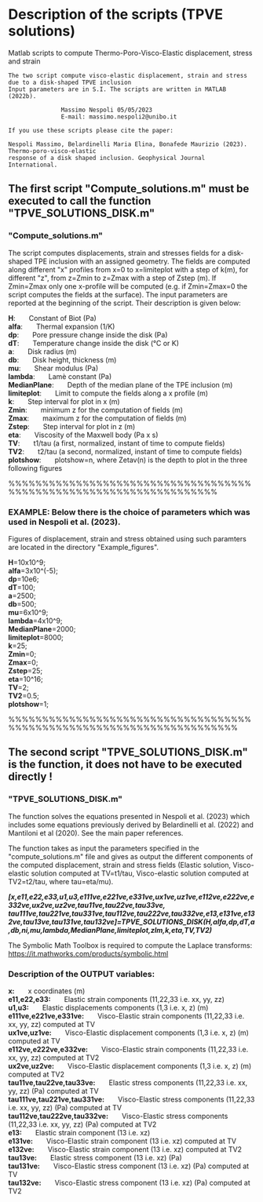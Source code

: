# Description of the scripts (TPVE solutions)
Matlab scripts to compute Thermo-Poro-Visco-Elastic displacement, stress and strain


    The two script compute visco-elastic displacement, strain and stress due to a disk-shaped TPVE inclusion   
    Input parameters are in S.I. The scripts are written in MATLAB (2022b).                                    
                                                                                                               
                   Massimo Nespoli 05/05/2023                                                                 
                   E-mail: massimo.nespoli2@unibo.it                                                          
                                                                                                               
    If you use these scripts please cite the paper:                                                            
                                                                                                              
    Nespoli Massimo, Belardinelli Maria Elina, Bonafede Maurizio (2023). Thermo-poro-visco-elastic             
    response of a disk shaped inclusion. Geophysical Journal International.                                    

                                                                                                        
## The first script "Compute_solutions.m" must be executed to call the function "TPVE_SOLUTIONS_DISK.m"                                                                                                             

### "Compute_solutions.m"

The script computes displacements, strain and stresses fields for a disk-shaped TPE inclusion with an assigned geometry.
The fields are computed along different "x" profiles from x=0 to x=limiteplot with a step of k(m), for different "z",
 from z=Zmin to z=Zmax with a step of Zstep (m). If Zmin=Zmax only one x-profile will be computed 
(e.g. if Zmin=Zmax=0 the script computes the fields at the surface). The input parameters are reported at the beginning 
of the script.
Their description is given below:

**H**:     &nbsp; &nbsp; &nbsp;          Constant of Biot (Pa)  <br />
**alfa**:    &nbsp; &nbsp; &nbsp;        	 Thermal expansion (1/K) <br />
**dp**:      &nbsp; &nbsp; &nbsp;          Pore pressure change inside the disk (Pa) <br />
**dT**:     &nbsp; &nbsp; &nbsp;           Temperature change inside the disk (°C or K) <br />
**a**:      &nbsp; &nbsp; &nbsp;           Disk radius (m) <br />
**db**:     &nbsp; &nbsp; &nbsp;           Disk height, thickness (m) <br />
**mu**:     &nbsp; &nbsp; &nbsp;           Shear modulus (Pa) <br />
**lambda**:   &nbsp; &nbsp; &nbsp;         Lamè constant (Pa) <br />
**MedianPlane**:  &nbsp; &nbsp; &nbsp;     Depth of the median plane of the TPE inclusion (m) <br />
**limiteplot**:   &nbsp; &nbsp; &nbsp;     Limit to compute the fields along a x profile (m) <br />
**k**:      &nbsp; &nbsp; &nbsp;           Step interval for plot in x (m) <br />
**Zmin**:    &nbsp; &nbsp; &nbsp;          minimum z for the computation of fields (m) <br />
**Zmax**:     &nbsp; &nbsp; &nbsp;         maximum z for the computation of fields (m) <br />
**Zstep**:    &nbsp; &nbsp; &nbsp;         Step interval for plot in z (m) <br />
**eta**:  &nbsp; &nbsp; &nbsp;             Viscosity of the Maxwell body (Pa x s) <br />
**TV**:   &nbsp; &nbsp; &nbsp;             t1/tau (a first, normalized, instant of time to compute fields) <br />
**TV2**:    &nbsp; &nbsp; &nbsp;           t2/tau (a second, normalized, instant of time to compute fields) <br />
**plotshow**:   &nbsp; &nbsp; &nbsp;       plotshow=n, where Zetav(n) is the depth to plot in the three following figures <br />

%%%%%%%%%%%%%%%%%%%%%%%%%%%%%%%%%%%%%%%%%%%%%%%%%%%%%%%%%%%%%%%%%%%

###  EXAMPLE: Below there is the choice of parameters which was used in Nespoli et al. (2023). 
Figures of displacement, strain and stress obtained using such paramters are located in the directory "Example_figures".

**H**=10x10^9;               
**alfa**=3x10^(-5);         
**dp**=10e6;                 
**dT**=100;                  
**a**=2500;                  
**db**=500;                 
**mu**=6x10^9;               
**lambda**=4x10^9;           
**MedianPlane**=2000;        
**limiteplot**=8000;        
**k**=25;                    
**Zmin**=0;                  
**Zmax**=0;                  
**Zstep**=25;                
**eta**=10^16;               
**TV**=2;                    
**TV2**=0.5;                 
**plotshow**=1;       

%%%%%%%%%%%%%%%%%%%%%%%%%%%%%%%%%%%%%%%%%%%%%%%%%%%%%%%%%%%%%%%%%%%%%%
                                                                                        
## The second script "TPVE_SOLUTIONS_DISK.m" is the function, it does not have to be executed directly !                                                                                                               

### "TPVE_SOLUTIONS_DISK.m"

The function solves the equations presented in Nespoli et al. (2023) which includes some equations previously 
derived by Belardinelli et al. (2022) and Mantiloni et al (2020). See the main paper references.

The function takes as input the parameters specified in the "compute_solutions.m" file and gives as output the different
 components of the computed displacement, strain and stress fields (Elastic solution, Visco-elastic solution computed
 at TV=t1/tau, Visco-elastic solution computed at TV2=t2/tau, where tau=eta/mu).

***[x,e11,e22,e33,u1,u3,e111ve,e221ve,e331ve,ux1ve,uz1ve,e112ve,e222ve,e332ve,ux2ve,uz2ve,tau11ve,tau22ve,tau33ve,
tau111ve,tau221ve,tau331ve,tau112ve,tau222ve,tau332ve,e13,e131ve,e132ve,tau13ve,tau131ve,tau132ve]=TPVE_SOLUTIONS_DISK(H,alfa,dp,dT,a,db,ni,mu,lambda,MedianPlane,limiteplot,zlm,k,eta,TV,TV2)***

The Symbolic Math Toolbox is required to compute the Laplace transforms: https://it.mathworks.com/products/symbolic.html

### Description of the OUTPUT variables:

**x:**   &nbsp; &nbsp; &nbsp;                                 x coordinates (m) <br />
**e11,e22,e33:**        &nbsp; &nbsp; &nbsp;                  Elastic strain components (11,22,33 i.e. xx, yy, zz) <br />
**u1,u3:**       &nbsp; &nbsp; &nbsp;                         Elastic displacements components (1,3 i.e. x, z) (m) <br />
**e111ve,e221ve,e331ve:**   &nbsp; &nbsp; &nbsp;              Visco-Elastic strain components (11,22,33 i.e. xx, yy, zz) computed at TV <br />
**ux1ve,uz1ve:**        &nbsp; &nbsp; &nbsp;                  Visco-Elastic displacement components (1,3 i.e. x, z) (m) computed at TV <br />
**e112ve,e222ve,e332ve:**   &nbsp; &nbsp; &nbsp;              Visco-Elastic strain components (11,22,33 i.e. xx, yy, zz) computed at TV2 <br />
**ux2ve,uz2ve:**         &nbsp; &nbsp; &nbsp;                 Visco-Elastic displacement components (1,3 i.e. x, z) (m) computed at TV2 <br />
**tau11ve,tau22ve,tau33ve:**   &nbsp; &nbsp; &nbsp;           Elastic stress components (11,22,33 i.e. xx, yy, zz) (Pa) computed at TV <br />
**tau111ve,tau221ve,tau331ve:**   &nbsp; &nbsp; &nbsp;        Visco-Elastic stress components (11,22,33 i.e. xx, yy, zz) (Pa) computed at TV <br />
**tau112ve,tau222ve,tau332ve:**  &nbsp; &nbsp; &nbsp;         Visco-Elastic stress components (11,22,33 i.e. xx, yy, zz) (Pa) computed at TV2 <br />
**e13:**         &nbsp; &nbsp; &nbsp;                         Elastic strain component (13 i.e. xz) <br />
**e131ve:**   &nbsp; &nbsp; &nbsp;                            Visco-Elastic strain component (13 i.e. xz) computed at TV <br />
**e132ve:**    &nbsp; &nbsp; &nbsp;                           Visco-Elastic strain component (13 i.e. xz) computed at TV2 <br />
**tau13ve:**    &nbsp; &nbsp; &nbsp;                          Elastic stress component (13 i.e. xz) (Pa) <br />
**tau131ve:**     &nbsp; &nbsp; &nbsp;                        Visco-Elastic stress component (13 i.e. xz) (Pa) computed at TV <br />
**tau132ve:**     &nbsp; &nbsp; &nbsp;                        Visco-Elastic stress component (13 i.e. xz) (Pa) computed at TV2 <br />
